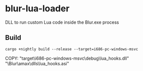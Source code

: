# blur-lua-loader
DLL to run custom Lua code inside the Blur.exe process

## Build
```
cargo +nightly build --release --target=i686-pc-windows-msvc
```
COPY: "target\i686-pc-windows-msvc\debug\lua_hooks.dll" "<Path to Blur>\Blur\amax\dlls\lua_hooks.asi"
